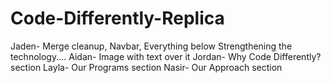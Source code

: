 # Code-Differently-Replica
Jaden- Merge cleanup, Navbar, Everything below Strengthening the technology....
Aidan- Image with text over it
Jordan- Why Code Differently? section
Layla- Our Programs section
Nasir- Our Approach section
